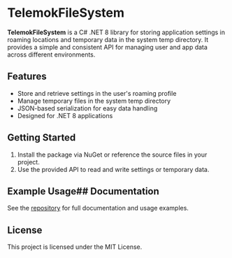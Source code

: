 ﻿# TelemokFileSystem

**TelemokFileSystem** is a C# .NET 8 library for storing application settings in roaming locations and temporary data in the system temp directory. It provides a simple and consistent API for managing user and app data across different environments.

## Features

- Store and retrieve settings in the user's roaming profile
- Manage temporary files in the system temp directory
- JSON-based serialization for easy data handling
- Designed for .NET 8 applications

## Getting Started

1. Install the package via NuGet or reference the source files in your project.
2. Use the provided API to read and write settings or temporary data.

## Example Usage## Documentation

See the [repository](https://github.com/YourRepo/MySourcePackage) for full documentation and usage examples.

## License

This project is licensed under the MIT License.
